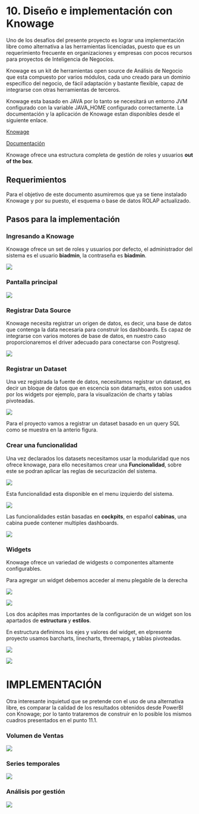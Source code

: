 # 10. Diseño e implementación con Knowage

Uno de los desafíos del presente proyecto es lograr una implementación libre como alternativa a las herramientas licenciadas,
puesto que es un requerimiento frecuente en organizaciones y empresas con pocos recursos para proyectos de Inteligencia de Negocios.

Knowage es un kit de herramientas open source de Análisis de Negocio que esta compuesto por varios módulos, cada uno creado para un dominio específico del negocio, de fácil adaptación y bastante flexible, capaz de integrarse con otras herramientas de terceros.

Knowage esta basado en JAVA por lo tanto se necesitará un entorno JVM configurado con la  variable JAVA_HOME configurado correctamente. La documentación  y la aplicación de Knowage estan disponibles desde el siguiente enlace.

[Knowage](https://www.knowage-suite.com/site/)

[Documentación](https://knowage-suite.readthedocs.io/en/7.2/functionalities-guide/)

Knowage ofrece una estructura completa de gestión de roles y usuarios **out of the box**.

## Requerimientos

Para el objetivo de este documento asumiremos que ya se tiene instalado Knowage y por su puesto, el esquema o base de datos ROLAP actualizado.

## Pasos para la implementación

### Ingresando a Knowage

Knowage ofrece un set de roles y usuarios por defecto, el administrador del sistema es el usuario **biadmin**, la contraseña es **biadmin**.

![](img/knowage/login.png)

### Pantalla principal

![](img/knowage/knowage-principal.png)

### Registrar Data Source

Knowage necesita registrar un origen de datos, es decir, una base de datos que contenga la data necesaria para construir los dashboards. Es capaz de integrarse con varios motores de base de datos, en nuestro caso proporcionaremos el driver adecuado para conectarse con Postgresql.

![](img/knowage/datasource.png)

### Registrar un Dataset

Una vez registrada la fuente de datos, necesitamos registrar un dataset, es decir un bloque de datos que en escencia son datamarts, estos son usados por los widgets por ejemplo, para la visualización de charts y tablas pivoteadas.

![](img/knowage/dataset.png)

Para el proyecto vamos a registrar un dataset basado en un query SQL como se muestra en la anterio figura.


### Crear una funcionalidad

Una vez declarados los datasets necesitamos usar la modularidad que nos ofrece knowage, para ello necesitamos crear una **Funcionalidad**, sobre este se podran aplicar las reglas de securización del sistema.


![](img/knowage/funcionalidad.png)

Esta funcionalidad esta disponible en el menu izquierdo del sistema.

![](img/knowage/menu_funcionalidad.png)

Las funcionalidades están basadas en **cockpits**, en español **cabinas**, una cabina puede contener multiples dashboards.

![](img/knowage/cabina.png)

### Widgets

Knowage ofrece un variedad de widgests o componentes altamente configurables.

Para agregar un widget debemos acceder al menu plegable de la derecha

![](img/knowage/widget_agregar.png)


![](img/knowage/widgets.png)

Los dos acápites mas importantes de la configuración de un widget son los apartados de **estructura**  y **estilos**.

En estructura definimos los ejes y valores del widget, en elpresente proyecto usamos barcharts, linecharts, threemaps, y tablas pivoteadas.

![](img/knowage/widget_estructura.png)

![](img/knowage/widget_configuracion.png)



# IMPLEMENTACIÓN

Otra interesante inquietud que se pretende con el uso de una alternativa libre, es comparar la calidad de los resultados obtenidos desde PowerBI con Knowage; por lo tanto trataremos de construir en lo posible los mismos cuadros presentados en el punto 11.1.

### Volumen de Ventas

![](img/knowage/volumenes.png)

### Series temporales

![](img/knowage/series.png)

### Análisis por gestión

![](img/knowage/gestion.png)
